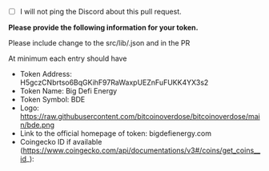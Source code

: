 - [ ] I will not ping the Discord about this pull request.

**Please provide the following information for your token.**

Please include change to the src/lib/<env>.json and in the PR

At minimum each entry should have
* Token Address: H5gczCNbrtso6BqGKihF97RaWaxpUEZnFuFUKK4YX3s2
* Token Name: Big Defi Energy
* Token Symbol: BDE
* Logo: https://raw.githubusercontent.com/bitcoinoverdose/bitcoinoverdose/main/bde.png
* Link to the official homepage of token: bigdefienergy.com
* Coingecko ID if available (https://www.coingecko.com/api/documentations/v3#/coins/get_coins__id_):
